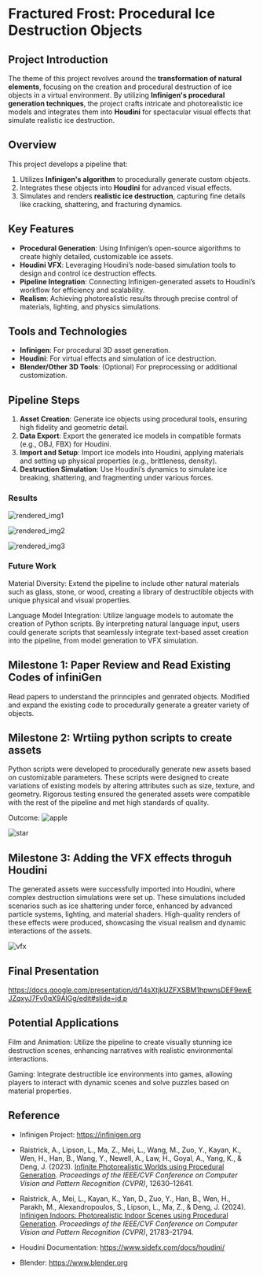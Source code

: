 # Fractured Frost: Procedural Ice Destruction Objects

## Project Introduction
The theme of this project revolves around the **transformation of natural elements**, focusing on the creation and procedural destruction of ice objects in a virtual environment. By utilizing **Infinigen's procedural generation techniques**, the project crafts intricate and photorealistic ice models and integrates them into **Houdini** for spectacular visual effects that simulate realistic ice destruction. 

## Overview
This project develops a pipeline that:
1. Utilizes **Infinigen's algorithm** to procedurally generate custom objects.
2. Integrates these objects into **Houdini** for advanced visual effects.
3. Simulates and renders **realistic ice destruction**, capturing fine details like cracking, shattering, and fracturing dynamics.

## Key Features
- **Procedural Generation**: Using Infinigen’s open-source algorithms to create highly detailed, customizable ice assets.
- **Houdini VFX**: Leveraging Houdini’s node-based simulation tools to design and control ice destruction effects.
- **Pipeline Integration**: Connecting Infinigen-generated assets to Houdini’s workflow for efficiency and scalability.
- **Realism**: Achieving photorealistic results through precise control of materials, lighting, and physics simulations.

## Tools and Technologies
- **Infinigen**: For procedural 3D asset generation.
- **Houdini**: For virtual effects and simulation of ice destruction.
- **Blender/Other 3D Tools**: (Optional) For preprocessing or additional customization.

## Pipeline Steps
1. **Asset Creation**: Generate ice objects using procedural tools, ensuring high fidelity and geometric detail.
2. **Data Export**: Export the generated ice models in compatible formats (e.g., OBJ, FBX) for Houdini.
3. **Import and Setup**: Import ice models into Houdini, applying materials and setting up physical properties (e.g., brittleness, density).
4. **Destruction Simulation**: Use Houdini’s dynamics to simulate ice breaking, shattering, and fragmenting under various forces.


### Results

![rendered_img1](rendered1.png)

![rendered_img2](rendered2.png)

![rendered_img3](rendered3.png)


### Future Work
Material Diversity: Extend the pipeline to include other natural materials such as glass, stone, or wood, creating a library of destructible objects with unique physical and visual properties.

Language Model Integration: Utilize language models to automate the creation of Python scripts. By interpreting natural language input, users could generate scripts that seamlessly integrate text-based asset creation into the pipeline, from model generation to VFX simulation.



## Milestone 1: Paper Review and Read Existing Codes of infiniGen
Read papers to understand the prinnciples and genrated objects. Modified and expand the existing code to procedurally generate a greater variety of objects.


## Milestone 2: Wrtiing python scripts to create assets 
Python scripts were developed to procedurally generate new assets based on customizable parameters. These scripts were designed to create variations of existing models by altering attributes such as size, texture, and geometry. Rigorous testing ensured the generated assets were compatible with the rest of the pipeline and met high standards of quality.

Outcome:
![apple](blender_apple.png)

![star](blender_star.png)


## Milestone 3: Adding the VFX effects throguh Houdini 
The generated assets were successfully imported into Houdini, where complex destruction simulations were set up. These simulations included scenarios such as ice shattering under force, enhanced by advanced particle systems, lighting, and material shaders. High-quality renders of these effects were produced, showcasing the visual realism and dynamic interactions of the assets.


![vfx](video1132651796.gif)


## Final Presentation
https://docs.google.com/presentation/d/14sXtjkUZFXSBM1hpwnsDEF9ewEJZqxyJ7Fv0qX9AlGg/edit#slide=id.p 


## Potential Applications
Film and Animation: Utilize the pipeline to create visually stunning ice destruction scenes, enhancing narratives with realistic environmental interactions.

Gaming: Integrate destructible ice environments into games, allowing players to interact with dynamic scenes and solve puzzles based on material properties.


## Reference 
- Infinigen Project: https://infinigen.org

- Raistrick, A., Lipson, L., Ma, Z., Mei, L., Wang, M., Zuo, Y., Kayan, K., Wen, H., Han, B., Wang, Y., Newell, A., Law, H., Goyal, A., Yang, K., & Deng, J. (2023). [Infinite Photorealistic Worlds using Procedural Generation](https://arxiv.org/abs/2306.09310). *Proceedings of the IEEE/CVF Conference on Computer Vision and Pattern Recognition (CVPR)*, 12630–12641.

- Raistrick, A., Mei, L., Kayan, K., Yan, D., Zuo, Y., Han, B., Wen, H., Parakh, M., Alexandropoulos, S., Lipson, L., Ma, Z., & Deng, J. (2024). [Infinigen Indoors: Photorealistic Indoor Scenes using Procedural Generation](https://arxiv.org/abs/2406.11824). *Proceedings of the IEEE/CVF Conference on Computer Vision and Pattern Recognition (CVPR)*, 21783–21794.


- Houdini Documentation: https://www.sidefx.com/docs/houdini/

- Blender: https://www.blender.org

